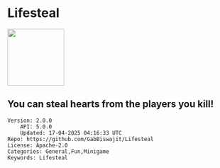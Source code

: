 # Lifesteal
<img src="https://raw.githubusercontent.com/GabBiswajit/Lifesteal/70737432eb8e3555681892ab455581772d4ba8bf/icon.png" width="128" height="128" />

## You can steal hearts from the players you kill!
```properties
Version: 2.0.0
    API: 5.0.0
    Updated: 17-04-2025 04:16:33 UTC
Repo: https://github.com/GabBiswajit/Lifesteal
License: Apache-2.0
Categories: General,Fun,Minigame
Keywords: Lifesteal
```